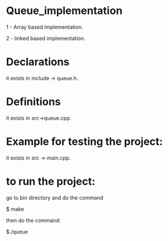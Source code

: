 # Queue_implementation

1 - Array based implementation.
 
2 - linked based implementation.

# Declarations 

it exists in include -> queue.h.

# Definitions

it exists in src->queue.cpp.

# Example for testing the project:

it exists in src -> main.cpp.
 
# to run the project:

go to bin directory and do the command 

$ make

then do the command:

 $./queue
